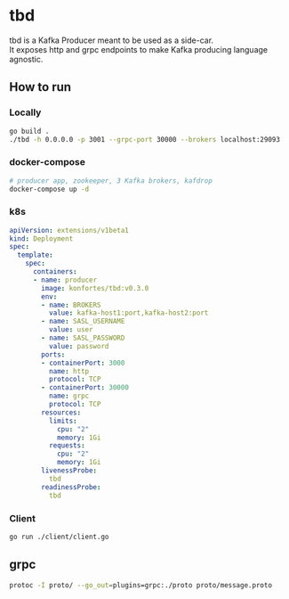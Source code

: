 # tbd

tbd is a Kafka Producer meant to be used as a side-car.  
It exposes http and grpc endpoints to make Kafka producing language agnostic.


## How to run

### Locally

```bash
go build .
./tbd -h 0.0.0.0 -p 3001 --grpc-port 30000 --brokers localhost:29093
```

### docker-compose

```bash
# producer app, zookeeper, 3 Kafka brokers, kafdrop
docker-compose up -d
```

### k8s

```yaml
apiVersion: extensions/v1beta1
kind: Deployment
spec:
  template:
    spec:
      containers:
      - name: producer
        image: konfortes/tbd:v0.3.0
        env:
        - name: BROKERS
          value: kafka-host1:port,kafka-host2:port
        - name: SASL_USERNAME
          value: user
        - name: SASL_PASSWORD
          value: password
        ports:
        - containerPort: 3000
          name: http
          protocol: TCP
        - containerPort: 30000
          name: grpc
          protocol: TCP
        resources:
          limits:
            cpu: "2"
            memory: 1Gi
          requests:
            cpu: "2"
            memory: 1Gi
        livenessProbe:
          tbd
        readinessProbe:
          tbd
```

### Client

```bash
go run ./client/client.go
```

## grpc

```bash
protoc -I proto/ --go_out=plugins=grpc:./proto proto/message.proto
```